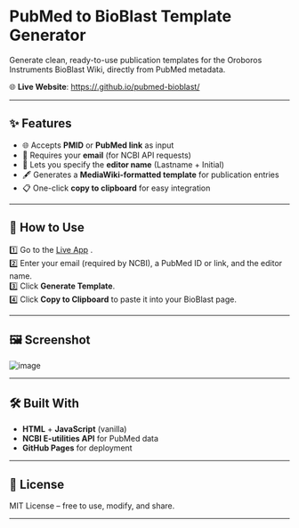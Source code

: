 # PubMed to BioBlast Template Generator

Generate clean, ready-to-use publication templates for the Oroboros Instruments BioBlast Wiki, directly from PubMed metadata.

🌐 **Live Website**: [https://<bente1997>.github.io/pubmed-bioblast/](https://bente1997.github.io/pubmed-bioblast/)  

---

## ✨ Features

- 🌐 Accepts **PMID** or **PubMed link** as input
- 📩 Requires your **email** (for NCBI API requests)
- 📝 Lets you specify the **editor name** (Lastname + Initial)
- 🖋️ Generates a **MediaWiki-formatted template** for publication entries
- 📋 One-click **copy to clipboard** for easy integration

---

## 🚀 How to Use

1️⃣ Go to the [Live App](https://bente1997.github.io/pubmed-bioblast/)  .  
2️⃣ Enter your email (required by NCBI), a PubMed ID or link, and the editor name.  
3️⃣ Click **Generate Template**.  
4️⃣ Click **Copy to Clipboard** to paste it into your BioBlast page.

---

## 🖼️ Screenshot

![image](https://github.com/user-attachments/assets/5cceafc7-eacd-4433-ad5c-cf535c7728d5)


---

## 🛠️ Built With

- **HTML** + **JavaScript** (vanilla)
- **NCBI E-utilities API** for PubMed data
- **GitHub Pages** for deployment

---

## 📄 License

MIT License – free to use, modify, and share.

---
